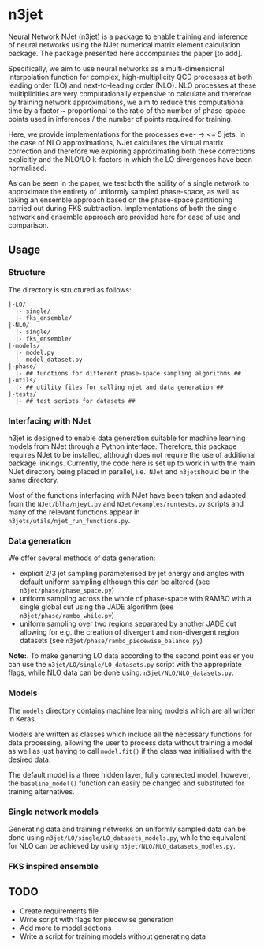 # n3jet

Neural Network NJet (n3jet) is a package to enable training and
inference of neural networks using the NJet numerical matrix element
calculation package. The package presented here accompanies the paper
[to add].

Specifically, we aim to use neural networks as a multi-dimensional
interpolation function for complex, high-multiplicity QCD processes at
both leading order (LO) and next-to-leading order (NLO). NLO processes
at these multiplicities are very computationally expensive to
calculate and therefore by training network approximations, we aim to
reduce this computational time by a factor ~ proportional to the ratio
of the number of phase-space points used in inferences / the number of
points required for training.

Here, we provide implementations for the processes e+e- -> <= 5
jets. In the case of NLO approximations, NJet calculates the virtual
matrix correction and therefore we exploring approximating both these
corrections explicitly and the NLO/LO k-factors in which the LO
divergences have been normalised. 

As can be seen in the paper, we test both the ability of a single
network to approximate the entirety of uniformly sampled phase-space,
as well as taking an ensemble approach based on the phase-space
partitioning carried out during FKS subtraction. Implementations of
both the single network and ensemble approach are provided here for
ease of use and comparison.

## Usage

### Structure

The directory is structured as follows:
```
|-LO/
  |- single/
  |- fks_ensemble/
|-NLO/
  |- single/
  |- fks_ensemble/
|-models/
  |- model.py
  |- model_dataset.py
|-phase/
  |- ## functions for different phase-space sampling algorithms ##
|-utils/
  |- ## utility files for calling njet and data generation ##
|-tests/
  |- ## test scripts for datasets ##
```

### Interfacing with NJet

n3jet is designed to enable data generation suitable for machine
learning models from NJet through a Python interface. Therefore, this
package requires NJet to be installed, although does not require the
use of additional package linkings. Currently, the code here is set up
to work in with the main NJet directory being placed in parallel,
i.e.` NJet` and `n3jet`should be in the same directory.

Most of the functions interfacing with NJet have been taken and
adapted from the `NJet/blha/njeyt.py` and  `NJet/examples/runtests.py`
scripts and many of the relevant functions appear in
`n3jets/utils/njet_run_functions.py`.

### Data generation

We offer several methods of data generation:

- explicit 2/3 jet sampling parameterised by jet energy and angles
  with default uniform sampling although this can be altered (see
  `n3jet/phase/phase_space.py`)
- uniform sampling across the whole of phase-space with RAMBO with a
  single global cut using the JADE algorithm (see
  `n3jet/phase/rambo_while.py`)
- uniform sampling over two regions separated by another JADE cut
  allowing for e.g. the creation of divergent and non-divergent region
  datasets (see `n3jet/phase/rambo_piecewise_balance.py`)

**Note:**. To make generting LO data according to the second point
  easier you can use the `n3jet/LO/single/LO_datasets.py` script with
  the appropriate flags, while NLO data can be done using:
  `n3jet/NLO/NLO_datasets.py`.

### Models

The `models` directory contains machine learning models which are all
written in Keras. 

Models are written as classes which include all the necessary
functions for data processing, allowing the user to process data
without training a model as well as just having to call `model.fit()`
if the class was initialised with the desired data.

The default model is a three hidden layer, fully connected model,
however, the `baseline_model()` function can easily be changed and
substituted for training alternatives.

### Single network models

Generating data and training networks on uniformly sampled data can be
done using `n3jet/LO/single/LO_datasets_models.py`, while the
equivalent for NLO can be achieved by using
`n3jet/NLO/NLO_datasets_modles.py`.

### FKS inspired ensemble

## TODO
- Create requirements file
- Write script with flags for piecewise generation
- Add more to model sections
- Write a script for training models without generating data

